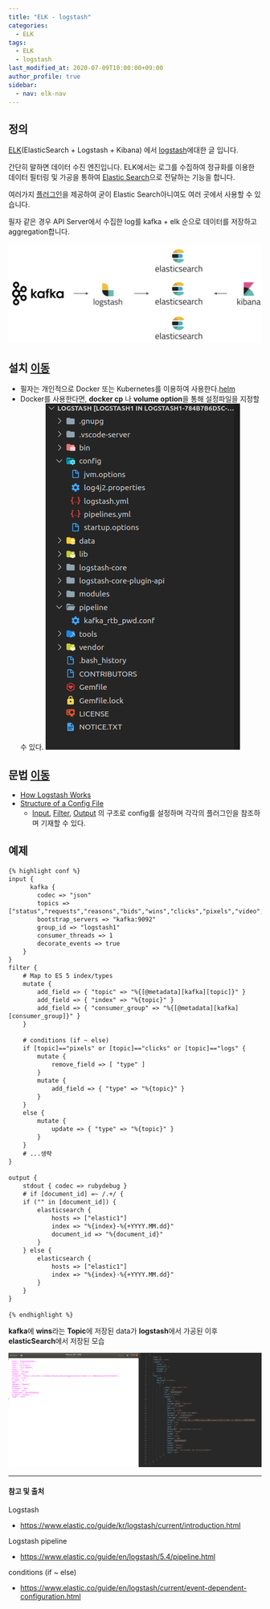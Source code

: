```yaml
---
title: "ELK - logstash"
categories: 
  - ELK
tags:
  - ELK
  - logstash
last_modified_at: 2020-07-09T10:00:00+09:00
author_profile: true
sidebar:
  - nav: elk-nav
---
```


## 정의

[ELK](https://www.elastic.co/kr/what-is/elk-stack)(ElasticSearch + Logstash + Kibana) 에서 [logstash](https://www.elastic.co/guide/kr/logstash/current/getting-started-with-logstash.html)에대한 글 입니다. 

간단히 말하면 데이터 수진 엔진입니다. ELK에서는 로그를 수집하여 정규화를 이용한 데이터 필터링 및 가공을 통하여 [Elastic Search](https://www.elastic.co/kr/what-is/elasticsearch)으로 전달하는 기능을 합니다.

여러가지 [플러그인](https://www.elastic.co/guide/en/logstash/5.4/output-plugins.html)을 제공하여 굳이 Elastic Search아니여도 여러 곳에서 사용할 수 있습니다.

필자 같은 경우 API Server에서 수집한 log를 kafka + elk 순으로 데이터를 저장하고 aggregation합니다.

![1](/assets/img/posts/ELK/logstash/1.png)

## 설치 [이동](https://www.elastic.co/guide/en/logstash/current/installing-logstash.html)

- 필자는 개인적으로 Docker 또는 Kubernetes를 이용하여 사용한다.[helm](https://hub.helm.sh/charts/elastic/logstash)
- Docker를 사용한다면, **docker cp** 나 **volume option**을 통해 설정파일을 지정할 수 있다.
  ![2](/assets/img/posts/ELK/logstash/2.png)

## 문법 [이동](https://www.elastic.co/guide/en/logstash/5.4/configuration-file-structure.html)

- [How Logstash Works](https://www.elastic.co/guide/en/logstash/5.4/pipeline.html#pipeline)
- [Structure of a Config File](https://www.elastic.co/guide/en/logstash/5.4/configuration-file-structure.html)
  - [Input](https://www.elastic.co/guide/en/logstash/5.4/input-plugins.html),
    [Filter](https://www.elastic.co/guide/en/logstash/5.4/filter-plugins.html), 
    [Output](https://www.elastic.co/guide/en/logstash/5.4/output-plugins.html) 의 구조로 config를 설정하며 각각의 플러그인을 참조하며 기재할 수 있다. 

## 예제 

    {% highlight conf %}
    input {
          kafka {
            codec => "json"
            topics => ["status","requests","reasons","bids","wins","clicks","pixels","video","postbackevents","logs"]
            bootstrap_servers => "kafka:9092"
            group_id => "logstash1"
            consumer_threads => 1
            decorate_events => true
        }
    }
    filter {
        # Map to ES 5 index/types 
        mutate {
            add_field => { "topic" => "%{[@metadata][kafka][topic]}" }
            add_field => { "index" => "%{topic}" }
            add_field => { "consumer_group" => "%{[@metadata][kafka][consumer_group]}" }
        }

        # conditions (if ~ else)
        if [topic]=="pixels" or [topic]=="clicks" or [topic]=="logs" {
            mutate {
                remove_field => [ "type" ]
            }
            mutate {
                add_field => { "type" => "%{topic}" }
            }
        }
        else {
            mutate {
                update => { "type" => "%{topic}" }
            }
        }
        # ...생략
    }
    
    output {
        stdout { codec => rubydebug }
        # if [document_id] =~ /.+/ {
        if ("" in [document_id]) {
            elasticsearch {
                hosts => ["elastic1"]
                index => "%{index}-%{+YYYY.MM.dd}"
                document_id => "%{document_id}"
            }
        } else {
            elasticsearch {
                hosts => ["elastic1"]
                index => "%{index}-%{+YYYY.MM.dd}"
            }
        }
    }

    {% endhighlight %}

**kafka**에 **wins**라는 **Topic**에 저장된 data가 **logstash**에서 가공된 이후 **elasticSearch**에서 저장된 모습

![3](/assets/img/posts/ELK/logstash/3.png)


---
#### 참고 및 출처

Logstash

- <https://www.elastic.co/guide/kr/logstash/current/introduction.html>

Logstash pipeline
- <https://www.elastic.co/guide/en/logstash/5.4/pipeline.html>

conditions (if ~ else)
- <https://www.elastic.co/guide/en/logstash/current/event-dependent-configuration.html>